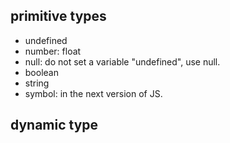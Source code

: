 ## primitive types

- undefined
- number: float
- null: do not set a variable "undefined", use null.
- boolean
- string
- symbol: in the next version of JS.

## dynamic type

